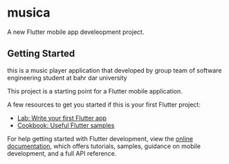 # musica

A new Flutter mobile app develeopment project.

## Getting Started

this is a music player application that developed by group team of software engineering student at bahr dar university

This project is a starting point for a Flutter mobile application.

A few resources to get you started if this is your first Flutter project:

- [Lab: Write your first Flutter app](https://docs.flutter.dev/get-started/codelab)
- [Cookbook: Useful Flutter samples](https://docs.flutter.dev/cookbook)

For help getting started with Flutter development, view the
[online documentation](https://docs.flutter.dev/), which offers tutorials,
samples, guidance on mobile development, and a full API reference.
